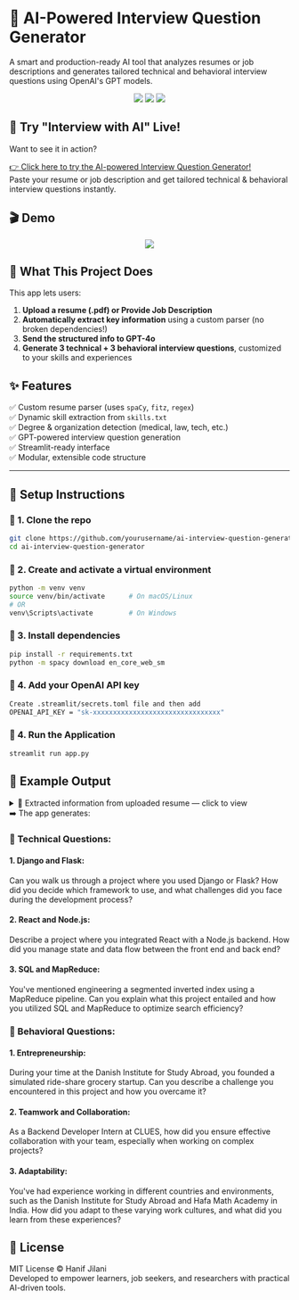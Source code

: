 # 🤖 AI-Powered Interview Question Generator


A smart and production-ready AI tool that analyzes resumes or job descriptions and generates tailored technical and behavioral interview questions using OpenAI's GPT models.

<div align="center">
  <img src="https://img.shields.io/badge/Python-3.10+-blue" />
  <img src="https://img.shields.io/badge/OpenAI-GPT4o-brightgreen" />
  <img src="https://img.shields.io/badge/Streamlit-ready-orange" />
</div>

## 🚀 Try "Interview with AI" Live!

Want to see it in action?

[👉 Click here to try the AI-powered Interview Question Generator!](https://ai-interview-gen.streamlit.app/) <br>
Paste your resume or job description and get tailored technical & behavioral interview questions instantly.




## 🎬 Demo

<p align="center">
  <img src="demo.gif"/>
</p>


## 📌 What This Project Does

This app lets users:

1. **Upload a resume (.pdf) or Provide Job Description**
2. **Automatically extract key information** using a custom parser (no broken dependencies!)
3. **Send the structured info to GPT-4o**
4. **Generate 3 technical + 3 behavioral interview questions**, customized to your skills and experiences

## ✨ Features

✅ Custom resume parser (uses `spaCy`, `fitz`, `regex`)  
✅ Dynamic skill extraction from `skills.txt`  
✅ Degree & organization detection (medical, law, tech, etc.)  
✅ GPT-powered interview question generation  
✅ Streamlit-ready interface  
✅ Modular, extensible code structure  

---
## 🚀 Setup Instructions

### 🔹 1. Clone the repo

```bash
git clone https://github.com/yourusername/ai-interview-question-generator.git
cd ai-interview-question-generator
```
### 🔹 2. Create and activate a virtual environment
```bash
python -m venv venv
source venv/bin/activate      # On macOS/Linux
# OR
venv\Scripts\activate         # On Windows
```
### 🔹 3. Install dependencies
```bash
pip install -r requirements.txt
python -m spacy download en_core_web_sm
```
### 🔹 4. Add your OpenAI API key
```bash
Create .streamlit/secrets.toml file and then add
OPENAI_API_KEY = "sk-xxxxxxxxxxxxxxxxxxxxxxxxxxxxxxxx"
```
### 🔹 4. Run the Application
```bash
streamlit run app.py
```

<h2>🧪 Example Output</h2>
<details>
  <summary>📄 Extracted information from uploaded resume — click to view</summary>

```json
{
  "name": "Hanif Jilani",
  "email": "hanif@umich.edu",
  "phone": "734-596-6393",
  "skills": [
    "entrepreneurship",
    "aws",
    "sql",
    "python",
    "c",
    "mysql",
    "react",
    "django",
    "javascript",
    "node.js",
    "flask",
    "git"
  ],
  "degree": [
    "Bachelor of Science in Engineering"
  ],
  "organizations": [
    "Comparators",
    "Learning Management Systems",
    "India •",
    "Google/Bing",
    "MI • Optimized",
    "Figma",
    "LMS",
    "SEO",
    "CSS",
    "University of Michigan Ann Arbor",
    "Danish Institute for Study Abroad Copenhagen",
    "Madoop",
    "Magento",
    "C/C++",
    "Github Private Repo",
    "Education University",
    "HTML/CSS Frameworks",
    "Google",
    "MapReduce",
    "Data-Driven Web Applications",
    "India • Built",
    "Projects LC2K Simulator & Assembler",
    "Denmark • Founded",
    "Present University of Michigan Ann Arbor",
    "Hafa Math Academy Chennai",
    "MI • Integrated",
    "Swagger.io",
    "HTML",
    "University Honors",
    "MS Project, MS Office"
  ],
  "experience": [
    "Education University of Michigan - College of Engineering Ann Arbor, MI Bachelor of Science in Engineering, Computer Science GPA:",
    "Awards: Engineering Dean’s List (Fall 2022, Spring 2024), University Honors (Fall 2022) •",
    "Courses: Web Systems, Data-Driven Web Applications, Discrete Math, Computational Linear Algebra Experience Backend Developer Intern at CLUES",
    "Entrepreneurship Study/Internship Abroad May 2023 – July 2023 Danish Institute for Study Abroad Copenhagen, Denmark • Founded Gro-share-ies, simulated ride-share grocery startup targeting college students.",
    "Backend Developer Intern May 2021 – Sep. 2021 Hafa Math Academy Chennai, India •",
    "Web Developer Intern Apr 2021 – Apr 2021",
    "Engineered a segmented inverted index using a MapReduce pipeline, optimizing search efficiency.",
    "SQL Clone | Github Private Repo | C++ Feb 2024 – March 2024 • Engineered a relational database system supporting insert, remove, select, print, index, and join queries.",
    "Technical Skills Languages: Python, C/C++, MySQL, JavaScript, HTML/CSS Frameworks: Flask, Django, Node.js, React, Dialogflow Developer Tools: Git, Google Cloud Platform, VS Code, Figma, MS Project, MS Office"
  ]
}
```

</details>
➡️ The app generates:

<h3>🔧 Technical Questions:</h3>

<h4>1. Django and Flask:</h4>
<p>Can you walk us through a project where you used Django or Flask? How did you decide which framework to use, and what challenges did you face during the development process?</p>
<h4>2. React and Node.js:</h4>
<p>Describe a project where you integrated React with a Node.js backend. How did you manage state and data flow between the front end and back end?</p>
<h4>3. SQL and MapReduce:</h4>
<p>You've mentioned engineering a segmented inverted index using a MapReduce pipeline. Can you explain what this project entailed and how you utilized SQL and MapReduce to optimize search efficiency?</p>

<h3>💬 Behavioral Questions:</h3>

<h4>1. Entrepreneurship:</h4>
<p>During your time at the Danish Institute for Study Abroad, you founded a simulated ride-share grocery startup. Can you describe a challenge you encountered in this project and how you overcame it?</p>
<h4>2. Teamwork and Collaboration:</h4>
<p>As a Backend Developer Intern at CLUES, how did you ensure effective collaboration with your team, especially when working on complex projects?</p>
<h4>3. Adaptability:</h4>
<p>You've had experience working in different countries and environments, such as the Danish Institute for Study Abroad and Hafa Math Academy in India. How did you adapt to these varying work cultures, and what did you learn from these experiences?</p>

<h2>📄 License</h2>
MIT License © Hanif Jilani <br>
Developed to empower learners, job seekers, and researchers with practical AI-driven tools.
